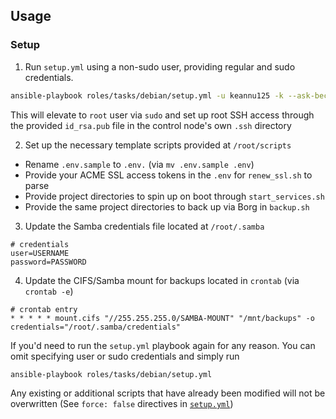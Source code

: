 ## Usage

### Setup

1. Run `setup.yml` using a non-sudo user, providing regular and sudo credentials.

```bash
ansible-playbook roles/tasks/debian/setup.yml -u keannu125 -k --ask-become-pass
```

This will elevate to `root` user via `sudo` and set up root SSH access through the provided `id_rsa.pub` file in the control node's own `.ssh` directory

2. Set up the necessary template scripts provided at `/root/scripts`

- Rename `.env.sample` to `.env.` (via `mv .env.sample .env`)
- Provide your ACME SSL access tokens in the `.env` for `renew_ssl.sh` to parse
- Provide project directories to spin up on boot through `start_services.sh`
- Provide the same project directories to back up via Borg in `backup.sh`

3. Update the Samba credentials file located at `/root/.samba`

```
# credentials
user=USERNAME
password=PASSWORD
```

4. Update the CIFS/Samba mount for backups located in `crontab` (via `crontab -e`)

```
# crontab entry
* * * * * mount.cifs "//255.255.255.0/SAMBA-MOUNT" "/mnt/backups" -o credentials="/root/.samba/credentials"
```

If you'd need to run the `setup.yml` playbook again for any reason. You can omit specifying user or sudo credentials and simply run

```bash
ansible-playbook roles/tasks/debian/setup.yml
```

Any existing or additional scripts that have already been modified will not be overwritten (See `force: false` directives in [`setup.yml`](./setup.yml))
